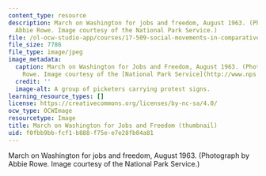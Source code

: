 ```yaml
---
content_type: resource
description: March on Washington for jobs and freedom, August 1963. (Photograph by
  Abbie Rowe. Image courtesy of the National Park Service.)
file: /ol-ocw-studio-app/courses/17-509-social-movements-in-comparative-perspective-spring-2005/f0fbb9bbfcf1b888f75ee7e28fb04a81_17-509s05-th.jpg
file_size: 7786
file_type: image/jpeg
image_metadata:
  caption: March on Washington for Jobs and Freedom, August 1963. (Photograph by Abbie
    Rowe. Image courtesy of the [National Park Service](http://www.nps.gov/).)
  credit: ''
  image-alt: A group of picketers carrying protest signs.
learning_resource_types: []
license: https://creativecommons.org/licenses/by-nc-sa/4.0/
ocw_type: OCWImage
resourcetype: Image
title: March on Washington for Jobs and Freedom (thumbnail)
uid: f0fbb9bb-fcf1-b888-f75e-e7e28fb04a81
---
```

March on Washington for jobs and freedom, August 1963. (Photograph by Abbie Rowe. Image courtesy of the National Park Service.)